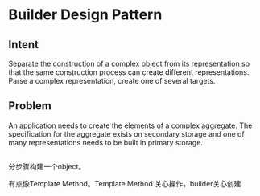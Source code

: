 
# Builder Design Pattern
## Intent
Separate the construction of a complex object from its representation so that the same construction process can create different representations.
Parse a complex representation, create one of several targets.

## Problem
An application needs to create the elements of a complex aggregate. The specification for the aggregate exists on secondary storage and one of many representations needs to be built in primary storage.



##
分步骤构建一个object。

有点像Template Method。Template Method 关心操作，builder关心创建
